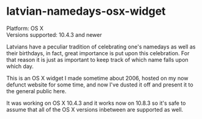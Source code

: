 latvian-namedays-osx-widget
===========================

Platform: OS X  
Versions supported: 10.4.3 and newer

Latvians have a peculiar tradition of celebrating one's namedays as well as their birthdays, in fact,
great importance is put upon this celebration. For that reason it is just as important to keep track
of which name falls upon which day.

This is an OS X widget I made sometime about 2006, hosted on my now defunct website for some time, and
now I've dusted it off and present it to the general public here.

It was working on OS X 10.4.3 and it works now on 10.8.3 so it's safe to assume that all of the OS X versions
inbetween are supported as well.

